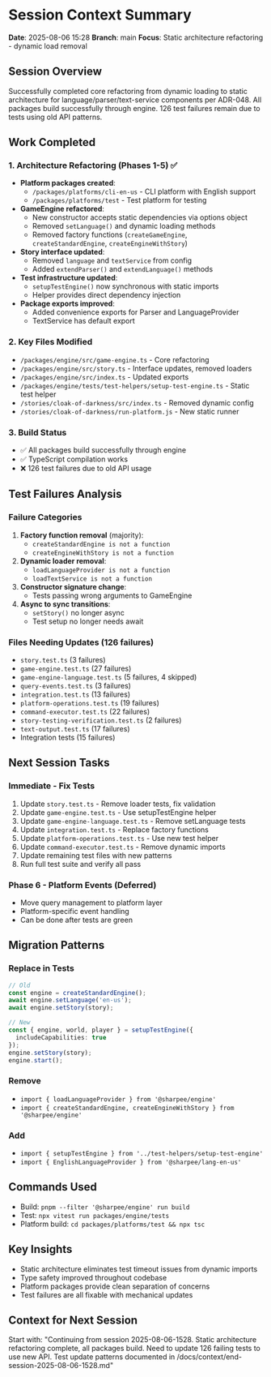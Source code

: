 # Session Context Summary
**Date**: 2025-08-06 15:28
**Branch**: main
**Focus**: Static architecture refactoring - dynamic load removal

## Session Overview
Successfully completed core refactoring from dynamic loading to static architecture for language/parser/text-service components per ADR-048. All packages build successfully through engine. 126 test failures remain due to tests using old API patterns.

## Work Completed

### 1. Architecture Refactoring (Phases 1-5) ✅
- **Platform packages created**: 
  - `/packages/platforms/cli-en-us` - CLI platform with English support
  - `/packages/platforms/test` - Test platform for testing
- **GameEngine refactored**:
  - New constructor accepts static dependencies via options object
  - Removed `setLanguage()` and dynamic loading methods
  - Removed factory functions (`createGameEngine`, `createStandardEngine`, `createEngineWithStory`)
- **Story interface updated**:
  - Removed `language` and `textService` from config
  - Added `extendParser()` and `extendLanguage()` methods
- **Test infrastructure updated**:
  - `setupTestEngine()` now synchronous with static imports
  - Helper provides direct dependency injection
- **Package exports improved**:
  - Added convenience exports for Parser and LanguageProvider
  - TextService has default export

### 2. Key Files Modified
- `/packages/engine/src/game-engine.ts` - Core refactoring
- `/packages/engine/src/story.ts` - Interface updates, removed loaders
- `/packages/engine/src/index.ts` - Updated exports
- `/packages/engine/tests/test-helpers/setup-test-engine.ts` - Static test helper
- `/stories/cloak-of-darkness/src/index.ts` - Removed dynamic config
- `/stories/cloak-of-darkness/run-platform.js` - New static runner

### 3. Build Status
- ✅ All packages build successfully through engine
- ✅ TypeScript compilation works
- ❌ 126 test failures due to old API usage

## Test Failures Analysis

### Failure Categories
1. **Factory function removal** (majority):
   - `createStandardEngine is not a function`
   - `createEngineWithStory is not a function`
2. **Dynamic loader removal**:
   - `loadLanguageProvider is not a function`
   - `loadTextService is not a function`
3. **Constructor signature change**:
   - Tests passing wrong arguments to GameEngine
4. **Async to sync transitions**:
   - `setStory()` no longer async
   - Test setup no longer needs await

### Files Needing Updates (126 failures)
- `story.test.ts` (3 failures)
- `game-engine.test.ts` (27 failures)
- `game-engine-language.test.ts` (5 failures, 4 skipped)
- `query-events.test.ts` (3 failures)
- `integration.test.ts` (13 failures)
- `platform-operations.test.ts` (19 failures)
- `command-executor.test.ts` (22 failures)
- `story-testing-verification.test.ts` (2 failures)
- `text-output.test.ts` (17 failures)
- Integration tests (15 failures)

## Next Session Tasks

### Immediate - Fix Tests
1. Update `story.test.ts` - Remove loader tests, fix validation
2. Update `game-engine.test.ts` - Use setupTestEngine helper
3. Update `game-engine-language.test.ts` - Remove setLanguage tests
4. Update `integration.test.ts` - Replace factory functions
5. Update `platform-operations.test.ts` - Use new test helper
6. Update `command-executor.test.ts` - Remove dynamic imports
7. Update remaining test files with new patterns
8. Run full test suite and verify all pass

### Phase 6 - Platform Events (Deferred)
- Move query management to platform layer
- Platform-specific event handling
- Can be done after tests are green

## Migration Patterns

### Replace in Tests
```typescript
// Old
const engine = createStandardEngine();
await engine.setLanguage('en-us');
await engine.setStory(story);

// New
const { engine, world, player } = setupTestEngine({
  includeCapabilities: true
});
engine.setStory(story);
engine.start();
```

### Remove
- `import { loadLanguageProvider } from '@sharpee/engine'`
- `import { createStandardEngine, createEngineWithStory } from '@sharpee/engine'`

### Add
- `import { setupTestEngine } from '../test-helpers/setup-test-engine'`
- `import { EnglishLanguageProvider } from '@sharpee/lang-en-us'`

## Commands Used
- Build: `pnpm --filter '@sharpee/engine' run build`
- Test: `npx vitest run packages/engine/tests`
- Platform build: `cd packages/platforms/test && npx tsc`

## Key Insights
- Static architecture eliminates test timeout issues from dynamic imports
- Type safety improved throughout codebase
- Platform packages provide clean separation of concerns
- Test failures are all fixable with mechanical updates

## Context for Next Session
Start with: "Continuing from session 2025-08-06-1528. Static architecture refactoring complete, all packages build. Need to update 126 failing tests to use new API. Test update patterns documented in /docs/context/end-session-2025-08-06-1528.md"